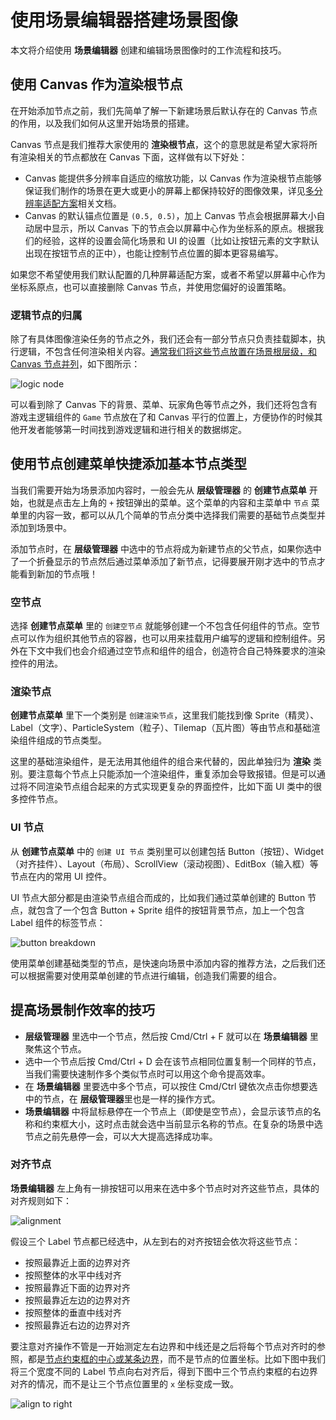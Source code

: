 # 使用场景编辑器搭建场景图像

本文将介绍使用 **场景编辑器** 创建和编辑场景图像时的工作流程和技巧。

## 使用 Canvas 作为渲染根节点

在开始添加节点之前，我们先简单了解一下新建场景后默认存在的 Canvas 节点的作用，以及我们如何从这里开始场景的搭建。

Canvas 节点是我们推荐大家使用的 **渲染根节点**，这个的意思就是希望大家将所有渲染相关的节点都放在 Canvas 下面，这样做有以下好处：

- Canvas 能提供多分辨率自适应的缩放功能，以 Canvas 作为渲染根节点能够保证我们制作的场景在更大或更小的屏幕上都保持较好的图像效果，详见[多分辨率适配方案](https://docs.cocos.com/creator/manual/zh/ui/multi-resolution.html)相关文档。
- Canvas 的默认锚点位置是 `(0.5, 0.5)`，加上 Canvas 节点会根据屏幕大小自动居中显示，所以 Canvas 下的节点会以屏幕中心作为坐标系的原点。根据我们的经验，这样的设置会简化场景和 UI 的设置（比如让按钮元素的文字默认出现在按钮节点的正中），也能让控制节点位置的脚本更容易编写。

如果您不希望使用我们默认配置的几种屏幕适配方案，或者不希望以屏幕中心作为坐标系原点，也可以直接删除 Canvas 节点，并使用您偏好的设置策略。



### 逻辑节点的归属

除了有具体图像渲染任务的节点之外，我们还会有一部分节点只负责挂载脚本，执行逻辑，不包含任何渲染相关内容。<u>通常我们将这些节点放置在场景根层级，和 Canvas 节点并列</u>，如下图所示：

![logic node](https://gitee.com/nlpleaf/PicGo/raw/master/fe46956c39dbce88d9b8de1c1d79eb9b)

可以看到除了 Canvas 下的背景、菜单、玩家角色等节点之外，我们还将包含有游戏主逻辑组件的 `Game` 节点放在了和 Canvas 平行的位置上，方便协作的时候其他开发者能够第一时间找到游戏逻辑和进行相关的数据绑定。



## 使用节点创建菜单快捷添加基本节点类型

当我们需要开始为场景添加内容时，一般会先从 **层级管理器** 的 **创建节点菜单** 开始，也就是点击左上角的 `+` 按钮弹出的菜单。这个菜单的内容和主菜单中 `节点` 菜单里的内容一致，都可以从几个简单的节点分类中选择我们需要的基础节点类型并添加到场景中。

添加节点时，在 **层级管理器** 中选中的节点将成为新建节点的父节点，如果你选中了一个折叠显示的节点然后通过菜单添加了新节点，记得要展开刚才选中的节点才能看到新加的节点哦！

### 空节点

选择 **创建节点菜单** 里的 `创建空节点` 就能够创建一个不包含任何组件的节点。空节点可以作为组织其他节点的容器，也可以用来挂载用户编写的逻辑和控制组件。另外在下文中我们也会介绍通过空节点和组件的组合，创造符合自己特殊要求的渲染控件的用法。



### 渲染节点

**创建节点菜单** 里下一个类别是 `创建渲染节点`，这里我们能找到像 Sprite（精灵）、Label（文字）、ParticleSystem（粒子）、Tilemap（瓦片图）等由节点和基础渲染组件组成的节点类型。

这里的基础渲染组件，是无法用其他组件的组合来代替的，因此单独归为 **渲染** 类别。要注意每个节点上只能添加一个渲染组件，重复添加会导致报错。但是可以通过将不同渲染节点组合起来的方式实现更复杂的界面控件，比如下面 UI 类中的很多控件节点。



### UI 节点

从 **创建节点菜单** 中的 `创建 UI 节点` 类别里可以创建包括 Button（按钮）、Widget（对齐挂件）、Layout（布局）、ScrollView（滚动视图）、EditBox（输入框）等节点在内的常用 UI 控件。

UI 节点大部分都是由渲染节点组合而成的，比如我们通过菜单创建的 Button 节点，就包含了一个包含 Button + Sprite 组件的按钮背景节点，加上一个包含 Label 组件的标签节点：

![button breakdown](https://gitee.com/nlpleaf/PicGo/raw/master/532adb563f470c87fc40d399e4ecd151)

使用菜单创建基础类型的节点，是快速向场景中添加内容的推荐方法，之后我们还可以根据需要对使用菜单创建的节点进行编辑，创造我们需要的组合。



## 提高场景制作效率的技巧

- **层级管理器** 里选中一个节点，然后按 Cmd/Ctrl + F 就可以在 **场景编辑器** 里聚焦这个节点。
- 选中一个节点后按 Cmd/Ctrl + D 会在该节点相同位置复制一个同样的节点，当我们需要快速制作多个类似节点时可以用这个命令提高效率。
- 在 **场景编辑器** 里要选中多个节点，可以按住 Cmd/Ctrl 键依次点击你想要选中的节点，在 **层级管理器**里也是一样的操作方式。
- **场景编辑器** 中将鼠标悬停在一个节点上（即使是空节点），会显示该节点的名称和约束框大小，这时点击就会选中当前显示名称的节点。在复杂的场景中选节点之前先悬停一会，可以大大提高选择成功率。



### 对齐节点

**场景编辑器** 左上角有一排按钮可以用来在选中多个节点时对齐这些节点，具体的对齐规则如下：

![alignment](https://gitee.com/nlpleaf/PicGo/raw/master/146d9af53f042c7bcb091ff70ba64b61)

假设三个 Label 节点都已经选中，从左到右的对齐按钮会依次将这些节点：

- 按照最靠近上面的边界对齐
- 按照整体的水平中线对齐
- 按照最靠近下面的边界对齐
- 按照最靠近左边的边界对齐
- 按照整体的垂直中线对齐
- 按照最靠近右边的边界对齐

要注意对齐操作不管是一开始测定左右边界和中线还是之后将每个节点对齐时的参照，都是<u>节点约束框的中心或某条边界</u>，而不是节点的位置坐标。比如下图中我们将三个宽度不同的 Label 节点向右对齐后，得到下图中三个节点约束框的右边界对齐的情况，而不是让三个节点位置里的 `x` 坐标变成一致。

![align to right](https://gitee.com/nlpleaf/PicGo/raw/master/1b95a16e5876d8f8df685895b8de93c1)